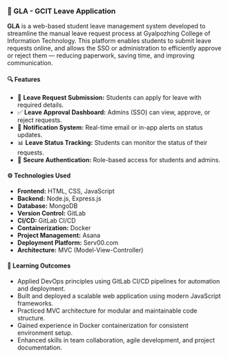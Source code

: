 

### 📝 GLA - GCIT Leave Application

**GLA** is a web-based student leave management system developed to streamline the manual leave request process at Gyalpozhing College of Information Technology. This platform enables students to submit leave requests online, and allows the SSO or administration to efficiently approve or reject them — reducing paperwork, saving time, and improving communication.

#### 🔍 Features
- 🧾 **Leave Request Submission:** Students can apply for leave with required details.
- ✅ **Leave Approval Dashboard:** Admins (SSO) can view, approve, or reject requests.
- 🔔 **Notification System:** Real-time email or in-app alerts on status updates.
- 📊 **Leave Status Tracking:** Students can monitor the status of their requests.
- 🔐 **Secure Authentication:** Role-based access for students and admins.

#### ⚙️ Technologies Used
- **Frontend:** HTML, CSS, JavaScript  
- **Backend:** Node.js, Express.js  
- **Database:** MongoDB  
- **Version Control:** GitLab  
- **CI/CD:** GitLab CI/CD  
- **Containerization:** Docker  
- **Project Management:** Asana  
- **Deployment Platform:** Serv00.com  
- **Architecture:** MVC (Model-View-Controller)

#### 🎯 Learning Outcomes
- Applied DevOps principles using GitLab CI/CD pipelines for automation and deployment.
- Built and deployed a scalable web application using modern JavaScript frameworks.
- Practiced MVC architecture for modular and maintainable code structure.
- Gained experience in Docker containerization for consistent environment setup.
- Enhanced skills in team collaboration, agile development, and project documentation.

